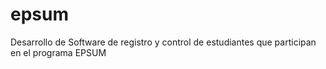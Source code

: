 # epsum
Desarrollo de Software de registro y control de estudiantes que participan en el programa EPSUM
